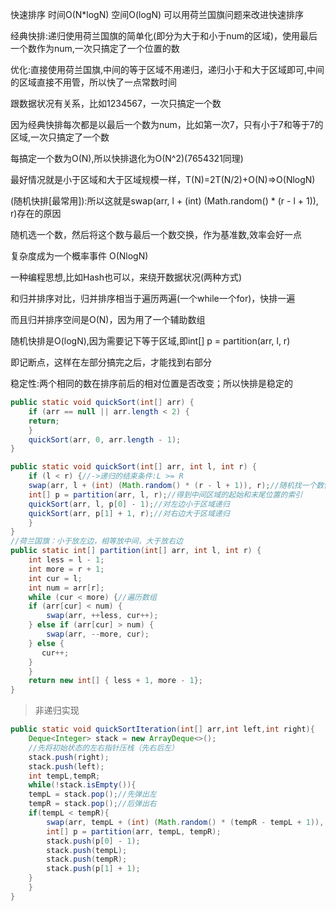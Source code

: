 快速排序 时间O(N*logN) 空间O(logN) 可以用荷兰国旗问题来改进快速排序

经典快排:递归使用荷兰国旗的简单化(即分为大于和小于num的区域)，使用最后一个数作为num,一次只搞定了一个位置的数

优化:直接使用荷兰国旗,中间的等于区域不用递归，递归小于和大于区域即可,中间的区域直接不用管，所以快了一点常数时间

跟数据状况有关系，比如1234567，一次只搞定一个数

因为经典快排每次都是以最后一个数为num，比如第一次7，只有小于7和等于7的区域,一次只搞定了一个数

每搞定一个数为O(N),所以快排退化为O(N^2)(7654321同理)

最好情况就是小于区域和大于区域规模一样，T(N)=2T(N/2)+O(N)=>O(NlogN)

(随机快排[最常用]):所以这就是swap(arr, l + (int) (Math.random() * (r - l + 1)), r)存在的原因

随机选一个数，然后将这个数与最后一个数交换，作为基准数,效率会好一点

复杂度成为一个概率事件  O(NlogN)

一种编程思想,比如Hash也可以，来绕开数据状况(两种方式)

和归并排序对比，归并排序相当于遍历两遍(一个while一个for)，快排一遍

而且归并排序空间是O(N)，因为用了一个辅助数组

随机快排是O(logN),因为需要记下等于区域,即int[] p = partition(arr, l, r)

即记断点，这样在左部分搞完之后，才能找到右部分

稳定性:两个相同的数在排序前后的相对位置是否改变；所以快排是稳定的
```java
public static void quickSort(int[] arr) {
    if (arr == null || arr.length < 2) {
	return;
    }
    quickSort(arr, 0, arr.length - 1);
}

public static void quickSort(int[] arr, int l, int r) {
    if (l < r) {//->递归的结束条件:L >= R
	swap(arr, l + (int) (Math.random() * (r - l + 1)), r);//随机找一个数做划分(即num)
	int[] p = partition(arr, l, r);//得到中间区域的起始和末尾位置的索引
	quickSort(arr, l, p[0] - 1);//对左边小于区域递归
	quickSort(arr, p[1] + 1, r);//对右边大于区域递归
    }
}
//荷兰国旗：小于放左边，相等放中间，大于放右边
public static int[] partition(int[] arr, int l, int r) {
    int less = l - 1;
    int more = r + 1;
    int cur = l;
    int num = arr[r];
    while (cur < more) {//遍历数组
	if (arr[cur] < num) {
	    swap(arr, ++less, cur++);
	} else if (arr[cur] > num) {
	    swap(arr, --more, cur);
	} else {
	   cur++;
	}
    }
    return new int[] { less + 1, more - 1};
}
```
>非递归实现
```java
public static void quickSortIteration(int[] arr,int left,int right){
    Deque<Integer> stack = new ArrayDeque<>();
    //先将初始状态的左右指针压栈（先右后左）
    stack.push(right);
    stack.push(left);
    int tempL,tempR;
    while(!stack.isEmpty()){
	tempL = stack.pop();//先弹出左
	tempR = stack.pop();//后弹出右
	if(tempL < tempR){
	    swap(arr, tempL + (int) (Math.random() * (tempR - tempL + 1)), tempR);
	    int[] p = partition(arr, tempL, tempR);
	    stack.push(p[0] - 1);
	    stack.push(tempL);
	    stack.push(tempR);
	    stack.push(p[1] + 1);
	}
    }
}
```
